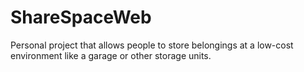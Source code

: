 # ShareSpaceWeb

Personal project that allows people to store belongings at a low-cost environment like a garage or other storage units.
